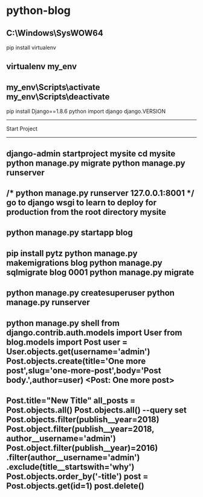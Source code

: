 # python-blog
C:\Windows\SysWOW64
-------------------

pip install virtualenv

virtualenv my_env 
-------------------------

my_env\Scripts\activate
my_env\Scripts\deactivate
---------------------------
pip install Django==1.8.6
python
import django
django.VERSION
____________________________
Start Project
____________________________

django-admin startproject mysite
cd mysite
python manage.py migrate
python manage.py runserver
----------------------------------------------------------
/* python manage.py runserver 127.0.0.1:8001 */
    go to django wsgi to learn to deploy for production
from the root directory mysite
---------------------------------------------------------------
python manage.py startapp blog
--------------------------------------------------------------
pip install pytz
python manage.py makemigrations blog
python manage.py sqlmigrate blog 0001
python manage.py migrate
-----------------------------------------------
python manage.py createsuperuser
python manage.py runserver
-----------------------------
python manage.py shell
    from django.contrib.auth.models import User
    from blog.models import Post
    user = User.objects.get(username='admin')
    Post.objects.create(title='One more post',slug='one-more-post',body='Post body.',author=user)
    <Post: One more post>
----------------------------------
Post.title="New Title"
all_posts = Post.objects.all()
Post.objects.all()
--query set
Post.objects.filter(publish__year=2018)
Post.object.filter(publish__year=2018, author__username='admin')
Post.object.filter(publish__year)=2016)\
.filter(author__username='admin')
.exclude(title__startswith='why')
Post.objects.order_by('-title')
post = Post.objects.get(id=1)
post.delete()
---------------------------------------------------------------
